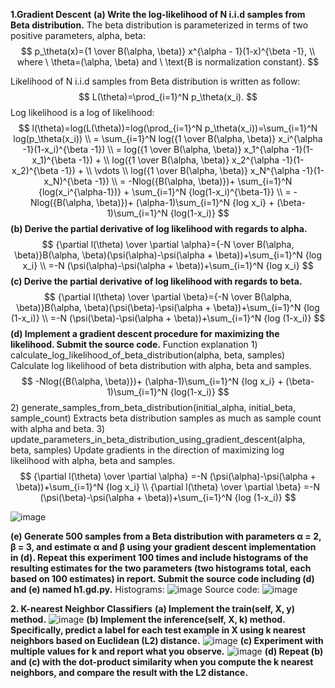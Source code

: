 **1.Gradient Descent**
**(a) Write the log-likelihood of N i.i.d samples from Beta distribution.**
The beta distribution is parameterized in terms of two positive parameters, alpha, beta:
$$
p_\theta(x)={1 \over B(\alpha, \beta)} x^{\alpha - 1}(1-x)^{\beta -1}, \\
where \ \theta=(\alpha, \beta) and  \ \text{B is normalization constant}.
$$

Likelihood of N i.i.d samples from Beta distribution is written as follow:
$$
L(\theta)=\prod_{i=1}^N p_\theta(x_i).
$$
Log likelihood is a log of likelihood:
$$
l(\theta)=log(L(\theta))=log(\prod_{i=1}^N p_\theta(x_i))=\sum_{i=1}^N log(p_\theta(x_i)) \\
= \sum_{i=1}^N log({1 \over B(\alpha, \beta)} x_i^{\alpha -1}(1-x_i)^{\beta -1}) \\
= log({1 \over B(\alpha, \beta)} x_1^{\alpha -1}(1-x_1)^{\beta -1}) + \\
log({1 \over B(\alpha, \beta)} x_2^{\alpha -1}(1-x_2)^{\beta -1}) + \\
\vdots \\
log({1 \over B(\alpha, \beta)} x_N^{\alpha -1}(1-x_N)^{\beta -1}) \\
= -Nlog({B(\alpha, \beta)})+ \sum_{i=1}^N {log(x_i^{\alpha-1})} + \sum_{i=1}^N {log(1-x_i)^{\beta-1}} \\
= -Nlog({B(\alpha, \beta)})+ (\alpha-1)\sum_{i=1}^N {log x_i} + (\beta-1)\sum_{i=1}^N {log(1-x_i)}
$$
**(b) Derive the partial derivative of log likelihood with regards to alpha.**
$$
{\partial l(\theta) \over \partial \alpha}={-N \over B(\alpha, \beta)}B(\alpha, \beta)(\psi(\alpha)-\psi(\alpha + \beta))+\sum_{i=1}^N {log x_i} \\
=-N (\psi(\alpha)-\psi(\alpha + \beta))+\sum_{i=1}^N {log x_i}
$$
**\(c\) Derive the partial derivative of log likelihood with regards to beta.**
$$
{\partial l(\theta) \over \partial \beta}={-N \over B(\alpha, \beta)}B(\alpha, \beta)(\psi(\beta)-\psi(\alpha + \beta))+\sum_{i=1}^N {log (1-x_i)} \\
=-N (\psi(\beta)-\psi(\alpha + \beta))+\sum_{i=1}^N {log (1-x_i)}
$$
**(d) Implement a gradient descent procedure for maximizing the likelihood. Submit the source code.**
Function explanation
1\) calculate_log_likelihood_of_beta_distribution(alpha, beta, samples)
Calculate log likelihood of beta distribution with alpha, beta and samples.
$$
-Nlog({B(\alpha, \beta)})+ (\alpha-1)\sum_{i=1}^N {log x_i} + (\beta-1)\sum_{i=1}^N {log(1-x_i)}
$$
2\) generate_samples_from_beta_distribution(initial_alpha, initial_beta, sample_count)
Extracts beta distribution samples as much as sample count with alpha and beta.
3\) update_parameters_in_beta_distribution_using_gradient_descent(alpha, beta, samples)
Update gradients in the direction of maximizing log likelihood with alpha, beta and samples.
$$
{\partial l(\theta) \over \partial \alpha}
=-N (\psi(\alpha)-\psi(\alpha + \beta))+\sum_{i=1}^N {log x_i} \\
{\partial l(\theta) \over \partial \beta} =-N (\psi(\beta)-\psi(\alpha + \beta))+\sum_{i=1}^N {log (1-x_i)}
$$

![image](https://user-images.githubusercontent.com/11609881/112924128-8c287080-914a-11eb-9e7d-809ecfd64e11.png)

**(e) Generate 500 samples from a Beta distribution with parameters α = 2, β = 3, and estimate α and β using your gradient descent implementation in (d). Repeat this experiment 100 times and include histograms of the resulting estimates for the two parameters (two histograms total, each based on 100
estimates) in report. Submit the source code including (d) and (e) named h1.gd.py.**
Histograms:
![image](https://user-images.githubusercontent.com/11609881/112926304-38b82180-914e-11eb-84e9-37daf0f40185.png)
Source code:
![image](https://user-images.githubusercontent.com/11609881/112924160-96e30580-914a-11eb-9a6c-c4cd0f24f420.png)

**2. K-nearest Neighbor Classifiers**
**(a) Implement the train(self, X, y) method.**
![image](https://user-images.githubusercontent.com/11609881/112927021-4b7f2600-914f-11eb-90e7-3d8dc1a6759f.png)
**(b) Implement the inference(self, X, k) method. Specifically, predict a label for each test example in X using k nearest neighbors based on Euclidean (L2) distance.** 
![image](https://user-images.githubusercontent.com/11609881/112927069-605bb980-914f-11eb-9e8b-a104ae0b6dd1.png)
**\(c\) Experiment with multiple values for k and report what you observe.**
![image](https://user-images.githubusercontent.com/11609881/112928249-3acfaf80-9151-11eb-8c75-1b5e86c73ce5.png)
**(d) Repeat (b) and \(c\) with the dot-product similarity when you compute the k nearest neighbors, and compare the result with the L2 distance.**
<!--stackedit_data:
eyJoaXN0b3J5IjpbLTM1OTgzMTc1MSwtMTEwODg0NDM0OCwtMT
YzNTIxMDc2NCwtNzc5NDkzMjk5LC00NjU4MTgzOTQsMTU5NTM2
NjUxMSwtODM0OTM4NjkyLC0yMDA4NDQxMDQ0LDE0ODM5NTA0OT
UsLTE4MjMxNzQ1MDZdfQ==
-->